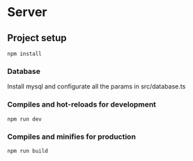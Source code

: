# Server

## Project setup
```
npm install
```
### Database
Install mysql and configurate all the params in src/database.ts

### Compiles and hot-reloads for development
```
npm run dev
```

### Compiles and minifies for production
```
npm run build